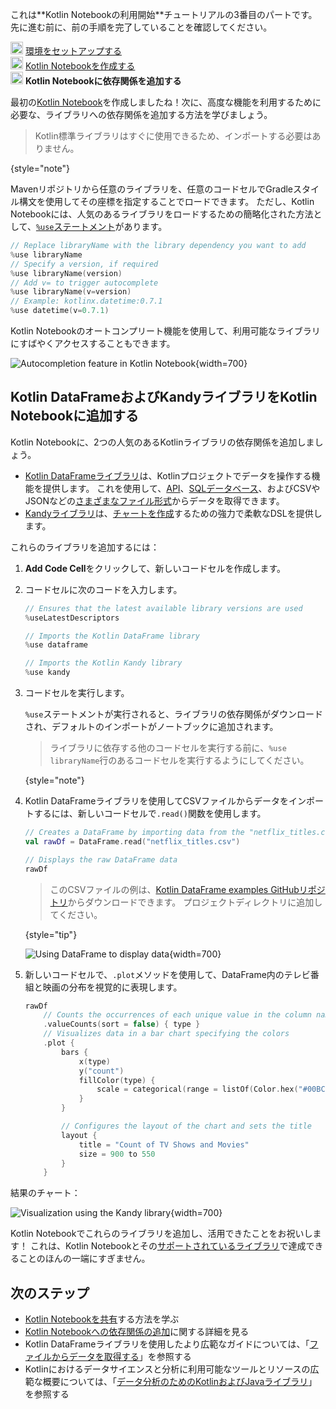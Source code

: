 [//]: # (title: Kotlin Notebookに依存関係を追加する)

<tldr>
   <p>これは**Kotlin Notebookの利用開始**チュートリアルの3番目のパートです。先に進む前に、前の手順を完了していることを確認してください。</p>
   <p><img src="icon-1-done.svg" width="20" alt="First step"/> <a href="kotlin-notebook-set-up-env.md">環境をセットアップする</a><br/>
      <img src="icon-2-done.svg" width="20" alt="Second step"/> <a href="kotlin-notebook-create.md">Kotlin Notebookを作成する</a><br/>
      <img src="icon-3.svg" width="20" alt="Third step"/> <strong>Kotlin Notebookに依存関係を追加する</strong><br/>
  </p>
</tldr>

最初の[Kotlin Notebook](kotlin-notebook-overview.md)を作成しましたね！次に、高度な機能を利用するために必要な、ライブラリへの依存関係を追加する方法を学びましょう。

> Kotlin標準ライブラリはすぐに使用できるため、インポートする必要はありません。
> 
{style="note"}

Mavenリポジトリから任意のライブラリを、任意のコードセルでGradleスタイル構文を使用してその座標を指定することでロードできます。
ただし、Kotlin Notebookには、人気のあるライブラリをロードするための簡略化された方法として、[`%use`ステートメント](https://www.jetbrains.com/help/idea/kotlin-notebook.html#import-libraries)があります。

```kotlin
// Replace libraryName with the library dependency you want to add
%use libraryName
// Specify a version, if required
%use libraryName(version)
// Add v= to trigger autocomplete
%use libraryName(v=version)
// Example: kotlinx.datetime:0.7.1
%use datetime(v=0.7.1)
```

Kotlin Notebookのオートコンプリート機能を使用して、利用可能なライブラリにすばやくアクセスすることもできます。

![Autocompletion feature in Kotlin Notebook](autocompletion-feature-notebook.png){width=700}

## Kotlin DataFrameおよびKandyライブラリをKotlin Notebookに追加する

Kotlin Notebookに、2つの人気のあるKotlinライブラリの依存関係を追加しましょう。
*   [Kotlin DataFrameライブラリ](https://kotlin.github.io/dataframe/home.html)は、Kotlinプロジェクトでデータを操作する機能を提供します。
    これを使用して、[API](data-analysis-work-with-api.md)、[SQLデータベース](data-analysis-connect-to-db.md)、およびCSVやJSONなどの[さまざまなファイル形式](data-analysis-work-with-data-sources.md)からデータを取得できます。
*   [Kandyライブラリ](https://kotlin.github.io/kandy/welcome.html)は、[チャートを作成](data-analysis-visualization.md)するための強力で柔軟なDSLを提供します。

これらのライブラリを追加するには：

1.  **Add Code Cell**をクリックして、新しいコードセルを作成します。
2.  コードセルに次のコードを入力します。

    ```kotlin
    // Ensures that the latest available library versions are used
    %useLatestDescriptors
    
    // Imports the Kotlin DataFrame library
    %use dataframe
    
    // Imports the Kotlin Kandy library
    %use kandy
    ```

3.  コードセルを実行します。

    `%use`ステートメントが実行されると、ライブラリの依存関係がダウンロードされ、デフォルトのインポートがノートブックに追加されます。

    > ライブラリに依存する他のコードセルを実行する前に、`%use libraryName`行のあるコードセルを実行するようにしてください。
    >
    {style="note"}

4.  Kotlin DataFrameライブラリを使用してCSVファイルからデータをインポートするには、新しいコードセルで`.read()`関数を使用します。

    ```kotlin
    // Creates a DataFrame by importing data from the "netflix_titles.csv" file.
    val rawDf = DataFrame.read("netflix_titles.csv")
    
    // Displays the raw DataFrame data
    rawDf
    ```

    > このCSVファイルの例は、[Kotlin DataFrame examples GitHubリポジトリ](https://github.com/Kotlin/dataframe/blob/master/examples/notebooks/netflix/netflix_titles.csv)からダウンロードできます。
    > プロジェクトディレクトリに追加してください。
    > 
    {style="tip"}

    ![Using DataFrame to display data](add-dataframe-dependency.png){width=700}

5.  新しいコードセルで、`.plot`メソッドを使用して、DataFrame内のテレビ番組と映画の分布を視覚的に表現します。

    ```kotlin
    rawDf
        // Counts the occurrences of each unique value in the column named "type"
        .valueCounts(sort = false) { type }
        // Visualizes data in a bar chart specifying the colors
        .plot {
            bars {
                x(type)
                y("count")
                fillColor(type) {
                    scale = categorical(range = listOf(Color.hex("#00BCD4"), Color.hex("#009688")))
                }
            }
    
            // Configures the layout of the chart and sets the title
            layout {
                title = "Count of TV Shows and Movies"
                size = 900 to 550
            }
        }
    ```

結果のチャート：

![Visualization using the Kandy library](kandy-library.png){width=700}

Kotlin Notebookでこれらのライブラリを追加し、活用できたことをお祝いします！
これは、Kotlin Notebookとその[サポートされているライブラリ](data-analysis-libraries.md)で達成できることのほんの一端にすぎません。

## 次のステップ

*   [Kotlin Notebookを共有](kotlin-notebook-share.md)する方法を学ぶ
*   [Kotlin Notebookへの依存関係の追加](https://www.jetbrains.com/help/idea/kotlin-notebook.html#add-dependencies)に関する詳細を見る
*   Kotlin DataFrameライブラリを使用したより広範なガイドについては、「[ファイルからデータを取得する](data-analysis-work-with-data-sources.md)」を参照する
*   Kotlinにおけるデータサイエンスと分析に利用可能なツールとリソースの広範な概要については、「[データ分析のためのKotlinおよびJavaライブラリ](data-analysis-libraries.md)」を参照する